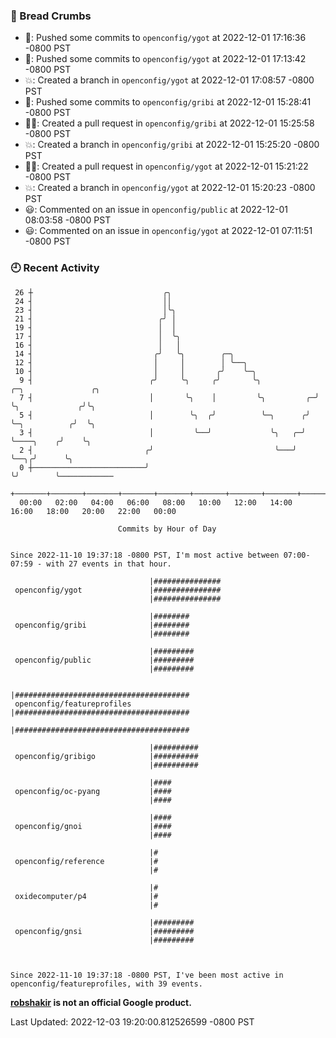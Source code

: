 ### 🍞 Bread Crumbs

 * 🚢: Pushed some commits to `openconfig/ygot` at 2022-12-01 17:16:36 -0800 PST
 * 🚢: Pushed some commits to `openconfig/ygot` at 2022-12-01 17:13:42 -0800 PST
 * 💥: Created a branch in `openconfig/ygot` at 2022-12-01 17:08:57 -0800 PST
 * 🚢: Pushed some commits to `openconfig/gribi` at 2022-12-01 15:28:41 -0800 PST
 * ✍🏼: Created a pull request in `openconfig/gribi` at 2022-12-01 15:25:58 -0800 PST
 * 💥: Created a branch in `openconfig/gribi` at 2022-12-01 15:25:20 -0800 PST
 * ✍🏼: Created a pull request in `openconfig/ygot` at 2022-12-01 15:21:22 -0800 PST
 * 💥: Created a branch in `openconfig/ygot` at 2022-12-01 15:20:23 -0800 PST
 * 😃: Commented on an issue in `openconfig/public` at 2022-12-01 08:03:58 -0800 PST
 * 😃: Commented on an issue in `openconfig/ygot` at 2022-12-01 07:11:51 -0800 PST

### 🕘 Recent Activity
```
 26 ┼                             ╭╮
 24 ┤                             ││
 23 ┤                             │╰╮
 21 ┤                            ╭╯ │
 19 ┤                            │  │
 17 ┤                            │  ╰╮
 16 ┤                            │   │
 14 ┤                           ╭╯   ╰╮        ╭─╮
 12 ┤                           │     │        │ ╰──╮
 10 ┤                           │     │       ╭╯    ╰─╮
  9 ┤                          ╭╯     ╰╮     ╭╯       ╰╮            ╭─╮               ╭╮
  7 ┤                          │       ╰╮    │         ╰╮         ╭─╯ ╰╮             ╭╯╰╮
  5 ┤                          │        ╰╮  ╭╯          ╰─╮      ╭╯    ╰─╮          ╭╯  ╰╮
  3 ┤                          │         ╰──╯             ╰╮   ╭─╯       ╰────╮    ╭╯    ╰╮
  2 ┤                         ╭╯                           ╰───╯              ╰──╮╭╯      ╰╮
  0 ┼─────────────────────────╯                                                  ╰╯        ╰────────────
    +───────+───────+───────+───────+───────+───────+───────+───────+───────+───────+───────+───────+────
  00:00   02:00   04:00   06:00   08:00   10:00   12:00   14:00   16:00   18:00   20:00   22:00   00:00   

						Commits by Hour of Day


Since 2022-11-10 19:37:18 -0800 PST, I'm most active between 07:00-07:59 - with 27 events in that hour.

```



```
                               |###############
 openconfig/ygot               |###############
                               |###############

                               |########
 openconfig/gribi              |########
                               |########

                               |#########
 openconfig/public             |#########
                               |#########

                               |#######################################
 openconfig/featureprofiles    |#######################################
                               |#######################################

                               |##########
 openconfig/gribigo            |##########
                               |##########

                               |####
 openconfig/oc-pyang           |####
                               |####

                               |####
 openconfig/gnoi               |####
                               |####

                               |#
 openconfig/reference          |#
                               |#

                               |#
 oxidecomputer/p4              |#
                               |#

                               |#########
 openconfig/gnsi               |#########
                               |#########



Since 2022-11-10 19:37:18 -0800 PST, I've been most active in openconfig/featureprofiles, with 39 events.

```
**[robshakir](mailto:robjs@google.com) is not an official Google product.**  


Last Updated: 2022-12-03 19:20:00.812526599 -0800 PST
